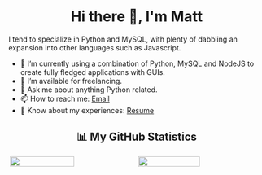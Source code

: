 <h1 align="center">Hi there 👋, I'm Matt</h1>

I tend to specialize in Python and MySQL, with plenty of dabbling an expansion into other languages such as Javascript.

- 🌱 I’m currently using a combination of Python, MySQL and NodeJS to create fully fledged applications with GUIs.
- 🤝 I’m available for freelancing.
- 💬 Ask me about anything Python related.
- 📫 How to reach me: [Email](mailto:matthewinwards@hotmail.co.uk)
- 📄 Know about my experiences: [Resume](https://m-inwards.github.io/)

<h2  align="center">📊 My GitHub Statistics</h2>
<div style="display:flex;justify-content:center;">
  <img width="50%" src="https://github-readme-stats.vercel.app/api?username=m-inwards&count_private=true&show_icons=true&theme=dark" />
  <img width="49%" src="https://github-readme-stats.vercel.app/api/top-langs/?username=m-inwards&theme=dark&layout=compact" />
</div>
